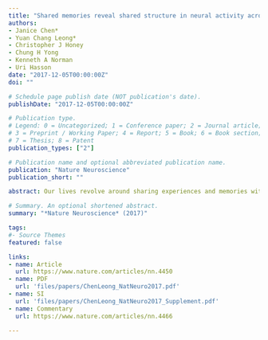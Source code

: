 ```yaml
---
title: "Shared memories reveal shared structure in neural activity across individuals"
authors: 
- Janice Chen*
- Yuan Chang Leong*
- Christopher J Honey
- Chung H Yong
- Kenneth A Norman
- Uri Hasson 
date: "2017-12-05T00:00:00Z"
doi: ""

# Schedule page publish date (NOT publication's date).
publishDate: "2017-12-05T00:00:00Z"

# Publication type.
# Legend: 0 = Uncategorized; 1 = Conference paper; 2 = Journal article;
# 3 = Preprint / Working Paper; 4 = Report; 5 = Book; 6 = Book section;
# 7 = Thesis; 8 = Patent
publication_types: ["2"]

# Publication name and optional abbreviated publication name.
publication: "Nature Neuroscience"
publication_short: ""

abstract: Our lives revolve around sharing experiences and memories with others. When different people recount the same events, how similar are their underlying neural representations? Participants viewed a 50-min movie, then verbally described the events during functional MRI, producing unguided detailed descriptions lasting up to 40 min. As each person spoke, event-specific spatial patterns were reinstated in default-network, medial-temporal, and high-level visual areas. Individual event patterns were both highly discriminable from one another and similar among people, suggesting consistent spatial organization. In many high-order areas, patterns were more similar between people recalling the same event than between recall and perception, indicating systematic reshaping of percept into memory. These results reveal the existence of a common spatial organization for memories in high-level cortical areas, where encoded information is largely abstracted beyond sensory constraints, and that neural patterns during perception are altered systematically across people into shared memory representations for real-life events.

# Summary. An optional shortened abstract.
summary: "*Nature Neuroscience* (2017)"

tags:
#- Source Themes
featured: false

links:
- name: Article 
  url: https://www.nature.com/articles/nn.4450
- name: PDF
  url: 'files/papers/ChenLeong_NatNeuro2017.pdf'
- name: SI
  url: 'files/papers/ChenLeong_NatNeuro2017_Supplement.pdf'
- name: Commentary
  url: https://www.nature.com/articles/nn.4466

---
```


